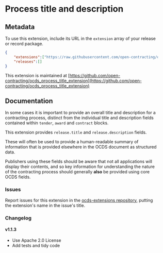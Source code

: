 # Process title and description

## Metadata

To use this extension, include its URL in the ```extension``` array of your release or record package.

```json
{
    "extensions":["https://raw.githubusercontent.com/open-contracting/ocds_process_title_extension/v1.1.3/extension.json"],
    "releases":[]
}
```

This extension is maintained at [https://github.com/open-contracting/ocds_process_title_extension](https://github.com/open-contracting/ocds_process_title_extension)

## Documentation

In some cases it is important to provide an overall title and description for a contracting process, distinct from the individual title and description fields contained within `tender`, `award` and `contract` blocks.

This extension provides `release.title` and `release.description` fields.

These will often be used to provide a human-readable summary of information that is provided elsewhere in the OCDS document as structured data.

Publishers using these fields should be aware that not all applications will display their contents, and so key information for understanding the nature of the contracting process should generally **also** be provided using core OCDS fields.

### Issues

Report issues for this extension in the [ocds-extensions repository](https://github.com/open-contracting/ocds-extensions/issues), putting the extension's name in the issue's title.

### Changelog

#### v1.1.3

* Use Apache 2.0 License
* Add tests and tidy code
